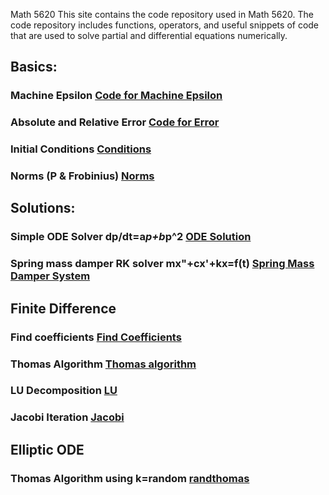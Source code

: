 Math 5620
This site contains the code repository used in Math 5620. The code repository includes functions, operators, and useful snippets of code that are used to solve partial and differential equations numerically.

## Basics:
### Machine Epsilon [Code for Machine Epsilon](https://t-turner.github.io/epsilon)
### Absolute and Relative Error [Code for Error](https://t-turner.github.io/error)
### Initial Conditions [Conditions](https://t-turner.github.io/initialcond)
### Norms (P & Frobinius) [Norms](https://t-turner.github.io/norms)

## Solutions:
### Simple ODE Solver dp/dt=a*p+b*p^2 [ODE Solution](https://t-turner.github.io/ode1)
### Spring mass damper RK solver mx"+cx'+kx=f(t) [Spring Mass Damper System](https://t-turner.github.io/ode2)

## Finite Difference
### Find coefficients [Find Coefficients](https://t-turner.github.io/findcoeffd)
### Thomas Algorithm [Thomas algorithm](https://t-turner.github.io/thomasalg)
### LU Decomposition [LU](https://t-turner.github.io/ludecomp)
### Jacobi Iteration [Jacobi](https://t-turner.github.io/jacobi)

## Elliptic ODE
### Thomas Algorithm using k=random [randthomas](https://t-turner.github.io/krandode)

